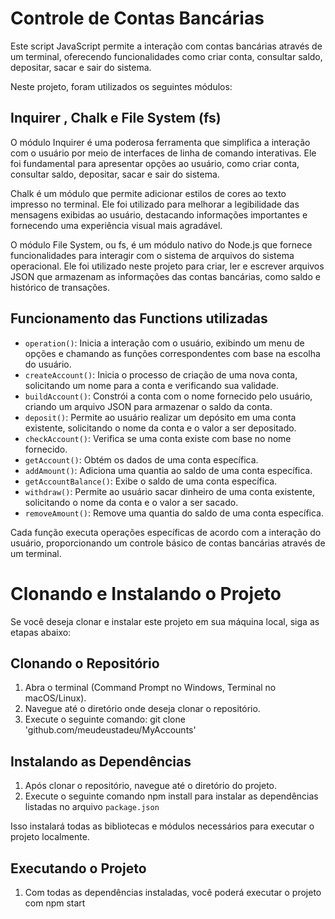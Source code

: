 # Controle de Contas Bancárias

Este script JavaScript permite a interação com contas bancárias através de um terminal, oferecendo funcionalidades como criar conta, consultar saldo, depositar, sacar e sair do sistema.

Neste projeto, foram utilizados os seguintes módulos:

## Inquirer , Chalk e File System (fs)

O módulo Inquirer é uma poderosa ferramenta que simplifica a interação com o usuário por meio de interfaces de linha de comando interativas. Ele foi fundamental para apresentar opções ao usuário, como criar conta, consultar saldo, depositar, sacar e sair do sistema.

Chalk é um módulo que permite adicionar estilos de cores ao texto impresso no terminal. Ele foi utilizado para melhorar a legibilidade das mensagens exibidas ao usuário, destacando informações importantes e fornecendo uma experiência visual mais agradável.

O módulo File System, ou fs, é um módulo nativo do Node.js que fornece funcionalidades para interagir com o sistema de arquivos do sistema operacional. Ele foi utilizado neste projeto para criar, ler e escrever arquivos JSON que armazenam as informações das contas bancárias, como saldo e histórico de transações.


## Funcionamento das Functions utilizadas

- `operation()`: Inicia a interação com o usuário, exibindo um menu de opções e chamando as funções correspondentes com base na escolha do usuário.
- `createAccount()`: Inicia o processo de criação de uma nova conta, solicitando um nome para a conta e verificando sua validade.
- `buildAccount()`: Constrói a conta com o nome fornecido pelo usuário, criando um arquivo JSON para armazenar o saldo da conta.
- `deposit()`: Permite ao usuário realizar um depósito em uma conta existente, solicitando o nome da conta e o valor a ser depositado.
- `checkAccount()`: Verifica se uma conta existe com base no nome fornecido.
- `getAccount()`: Obtém os dados de uma conta específica.
- `addAmount()`: Adiciona uma quantia ao saldo de uma conta específica.
- `getAccountBalance()`: Exibe o saldo de uma conta específica.
- `withdraw()`: Permite ao usuário sacar dinheiro de uma conta existente, solicitando o nome da conta e o valor a ser sacado.
- `removeAmount()`: Remove uma quantia do saldo de uma conta específica.

Cada função executa operações específicas de acordo com a interação do usuário, proporcionando um controle básico de contas bancárias através de um terminal.

# Clonando e Instalando o Projeto

Se você deseja clonar e instalar este projeto em sua máquina local, siga as etapas abaixo:

## Clonando o Repositório

1. Abra o terminal (Command Prompt no Windows, Terminal no macOS/Linux).
2. Navegue até o diretório onde deseja clonar o repositório.
3. Execute o seguinte comando: git clone 'github.com/meudeustadeu/MyAccounts'

## Instalando as Dependências

1. Após clonar o repositório, navegue até o diretório do projeto.
2. Execute o seguinte comando npm install para instalar as dependências listadas no arquivo `package.json`

Isso instalará todas as bibliotecas e módulos necessários para executar o projeto localmente.

## Executando o Projeto

1. Com todas as dependências instaladas, você poderá executar o projeto com npm start